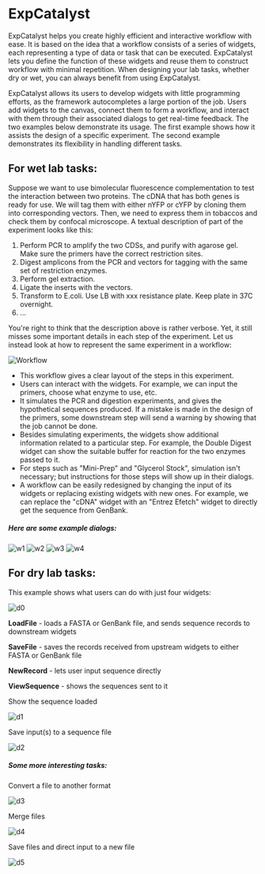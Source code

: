 # ExpCatalyst
ExpCatalyst helps you create highly efficient and interactive workflow with ease. It is based on the idea that a workflow consists of a series of widgets, each representing a type of data or task that can be executed. ExpCatalyst lets you define the function of these widgets and reuse them to construct workflow with minimal repetition. When designing your lab tasks, whether dry or wet, you can always benefit from using ExpCatalyst.

ExpCatalyst allows its users to develop widgets with little programming efforts, as the framework autocompletes a large portion of the job. Users add widgets to the canvas, connect them to form a workflow, and interact with them through their associated dialogs to get real-time feedback. The two examples below demonstrate its usage. The first example shows how it assists the design of a specific experiment. The second example demonstrates its flexibility in handling different tasks.

## For wet lab tasks:
Suppose we want to use bimolecular fluorescence complementation to test the interaction between two proteins. The cDNA that has both genes is ready for use. We will tag them with either nYFP or cYFP by cloning them into corresponding vectors. Then, we need to express them in tobaccos and check them by confocal microscope.
A textual description of part of the experiment looks like this:
1. Perform PCR to amplify the two CDSs, and purify with agarose gel. Make sure the primers have the correct restriction sites.
2. Digest amplicons from the PCR and vectors for tagging with the same set of restriction enzymes.
3. Perform gel extraction.
4. Ligate the inserts with the vectors.
5. Transform to E.coli. Use LB with xxx resistance plate. Keep plate in 37C overnight.
6. ...

You're right to think that the description above is rather verbose. Yet, it still misses some important details in each step of the experiment. Let us instead look at how to represent the same experiment in a workflow:

![Workflow](assets/img/w0.png)

* This workflow gives a clear layout of the steps in this experiment.
* Users can interact with the widgets. For example, we can input the primers, choose what enzyme to use, etc.
* It simulates the PCR and digestion experiments, and gives the hypothetical sequences produced. If a mistake is made in the design of the primers, some downstream step will send a warning by showing that the job cannot be done.
* Besides simulating experiments, the widgets show additional information related to a particular step. For example, the Double Digest widget can show the suitable buffer for reaction for the two enzymes passed to it.
* For steps such as "Mini-Prep" and "Glycerol Stock", simulation isn't necessary; but instructions for those steps will show up in their dialogs.
* A workflow can be easily redesigned by changing the input of its widgets or replacing existing widgets with new ones. For example, we can replace the "cDNA" widget with an "Entrez Efetch" widget to directly get the sequence from GenBank.

##### Here are some example dialogs:
![w1](assets/img/w1.png)
![w2](assets/img/w2.png)
![w3](assets/img/w3.png)
![w4](assets/img/w4.png)

## For dry lab tasks:
This example shows what users can do with just four widgets:

![d0](assets/img/d0.png)

**LoadFile** - loads a FASTA or GenBank file, and sends sequence records to downstream widgets

**SaveFile** - saves the records received from upstream widgets to either FASTA or GenBank file

**NewRecord** - lets user input sequence directly

**ViewSequence** - shows the sequences sent to it

Show the sequence loaded

![d1](assets/img/d1.png)

Save input(s) to a sequence file

![d2](assets/img/d2.png)

##### Some more interesting tasks:
Convert a file to another format

![d3](assets/img/d3.png)

Merge files

![d4](assets/img/d4.png)

Save files and direct input to a new file

![d5](assets/img/d5.png)
